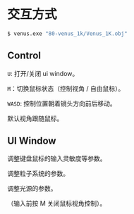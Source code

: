 # 交互方式

```bash
$ venus.exe "80-venus_1k/Venus_1K.obj"
```


## Control


`U`: 打开/关闭 ui window。

`M`：切换鼠标状态（控制视角 / 自由鼠标）。

`WASD`: 控制位置朝着镜头方向前后移动。

默认视角跟随鼠标。

## UI Window

调整键盘鼠标的输入灵敏度等参数。

调整粒子系统的参数。

调整光源的参数。

（输入前按 M 关闭鼠标视角控制）。

